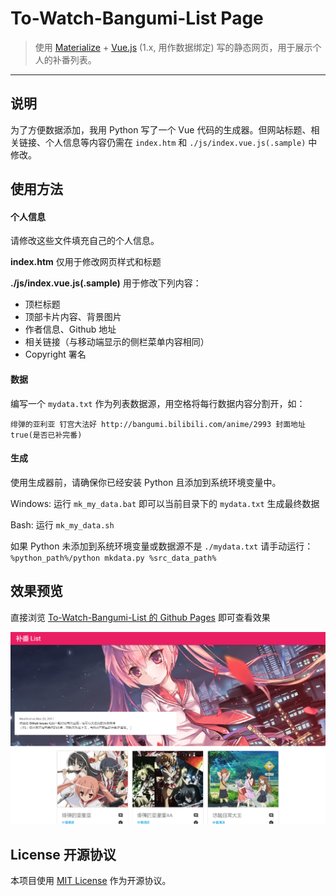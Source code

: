 # To-Watch-Bangumi-List Page

> 使用 [Materialize](https://github.com/Dogfalo/materialize) + [Vue.js](https://vuejs.org/) (1.x, 用作数据绑定) 写的静态网页，用于展示个人的补番列表。

---

## 说明

为了方便数据添加，我用 Python 写了一个 Vue 代码的生成器。但网站标题、相关链接、个人信息等内容仍需在 `index.htm` 和 `./js/index.vue.js(.sample)` 中修改。

## 使用方法

#### 个人信息

请修改这些文件填充自己的个人信息。

**index.htm** 仅用于修改网页样式和标题

**./js/index.vue.js(.sample)** 用于修改下列内容：

- 顶栏标题
- 顶部卡片内容、背景图片
- 作者信息、Github 地址
- 相关链接（与移动端显示的侧栏菜单内容相同）
- Copyright 署名

#### 数据

编写一个 `mydata.txt` 作为列表数据源，用空格将每行数据内容分割开，如：

```
绯弹的亚利亚 钉宫大法好 http://bangumi.bilibili.com/anime/2993 封面地址 true(是否已补完番)
```

#### 生成

使用生成器前，请确保你已经安装 Python 且添加到系统环境变量中。

Windows: 运行 `mk_my_data.bat` 即可以当前目录下的 `mydata.txt` 生成最终数据

Bash: 运行 `mk_my_data.sh`

如果 Python 未添加到系统环境变量或数据源不是 `./mydata.txt` 请手动运行：
`%python_path%/python mkdata.py %src_data_path%`

## 效果预览

直接浏览 [To-Watch-Bangumi-List 的 Github Pages](https://fython.github.io/To-Watch-Bangumi-List) 即可查看效果

![](./images/readme_preview.png)


## License 开源协议

本项目使用 [MIT License](./LICENSE) 作为开源协议。
